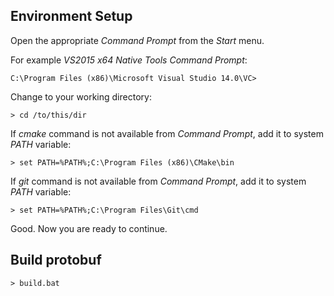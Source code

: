 ##  Environment Setup

Open the appropriate *Command Prompt* from the *Start* menu.

For example *VS2015 x64 Native Tools Command Prompt*:

```
C:\Program Files (x86)\Microsoft Visual Studio 14.0\VC>
```

Change to your working directory:

```
> cd /to/this/dir
```

If *cmake* command is not available from *Command Prompt*, add it to system *PATH* variable:

```
> set PATH=%PATH%;C:\Program Files (x86)\CMake\bin
```

If *git* command is not available from *Command Prompt*, add it to system *PATH* variable:

```
> set PATH=%PATH%;C:\Program Files\Git\cmd
```

Good. Now you are ready to continue.

##  Build protobuf

```
> build.bat
```
